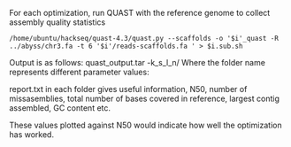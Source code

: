 For each optimization, run QUAST with the reference genome to collect assembly quality statistics

```
/home/ubuntu/hackseq/quast-4.3/quast.py --scaffolds -o '$i'_quast -R ../abyss/chr3.fa -t 6 '$i'/reads-scaffolds.fa ' > $i.sub.sh
```
Output is as follows:
quast_output.tar
-k_s_l_n/
Where the folder name represents different parameter values:

report.txt in each folder gives useful information, N50, number of missasemblies, total number of bases covered in reference, largest contig assembled, GC content etc.

These values plotted against N50 would indicate how well the optimization has worked.



